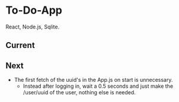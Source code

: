 # To-Do-App

React, Node.js, Sqlite.

## Current


## Next

- The first fetch of the uuid's in the App.js on start is unnecessary.
    - Instead after logging in, wait a 0.5 seconds and just make the /user/uuid of the user, nothing else is needed.
